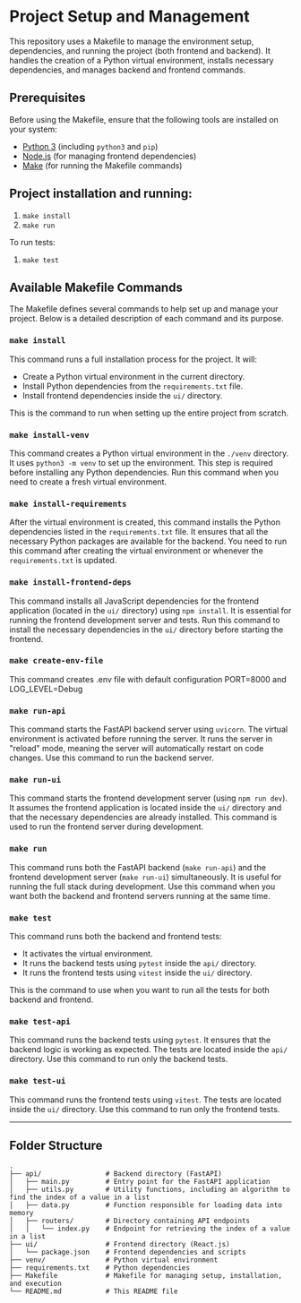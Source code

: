# Project Setup and Management

This repository uses a Makefile to manage the environment setup, dependencies, and running the project (both frontend and backend). It handles the creation of a Python virtual environment, installs necessary dependencies, and manages backend and frontend commands.

## Prerequisites

Before using the Makefile, ensure that the following tools are installed on your system:

- [Python 3](https://www.python.org/downloads/) (including `python3` and `pip`)
- [Node.js](https://nodejs.org/en/) (for managing frontend dependencies)
- [Make](https://www.gnu.org/software/make/) (for running the Makefile commands)

## Project installation and running:
1. `make install`
2. `make run`

To run tests:
1. `make test`

## Available Makefile Commands

The Makefile defines several commands to help set up and manage your project. Below is a detailed description of each command and its purpose.

### `make install`

This command runs a full installation process for the project. It will:
- Create a Python virtual environment in the current directory.
- Install Python dependencies from the `requirements.txt` file.
- Install frontend dependencies inside the `ui/` directory.

This is the command to run when setting up the entire project from scratch.

### `make install-venv`

This command creates a Python virtual environment in the `./venv` directory. It uses `python3 -m venv` to set up the environment. This step is required before installing any Python dependencies. Run this command when you need to create a fresh virtual environment.

### `make install-requirements`

After the virtual environment is created, this command installs the Python dependencies listed in the `requirements.txt` file. It ensures that all the necessary Python packages are available for the backend. You need to run this command after creating the virtual environment or whenever the `requirements.txt` is updated.

### `make install-frontend-deps`

This command installs all JavaScript dependencies for the frontend application (located in the `ui/` directory) using `npm install`. It is essential for running the frontend development server and tests. Run this command to install the necessary dependencies in the `ui/` directory before starting the frontend.

### `make create-env-file`
This command creates .env file with default configuration PORT=8000 and LOG_LEVEL=Debug

### `make run-api`

This command starts the FastAPI backend server using `uvicorn`. The virtual environment is activated before running the server. It runs the server in "reload" mode, meaning the server will automatically restart on code changes. Use this command to run the backend server.

### `make run-ui`

This command starts the frontend development server (using `npm run dev`). It assumes the frontend application is located inside the `ui/` directory and that the necessary dependencies are already installed. This command is used to run the frontend server during development.

### `make run`

This command runs both the FastAPI backend (`make run-api`) and the frontend development server (`make run-ui`) simultaneously. It is useful for running the full stack during development. Use this command when you want both the backend and frontend servers running at the same time.

### `make test`

This command runs both the backend and frontend tests:
- It activates the virtual environment.
- It runs the backend tests using `pytest` inside the `api/` directory.
- It runs the frontend tests using `vitest` inside the `ui/` directory.

This is the command to use when you want to run all the tests for both backend and frontend.

### `make test-api`

This command runs the backend tests using `pytest`. It ensures that the backend logic is working as expected. The tests are located inside the `api/` directory. Use this command to run only the backend tests.

### `make test-ui`

This command runs the frontend tests using `vitest`. The tests are located inside the `ui/` directory. Use this command to run only the frontend tests.

---

## Folder Structure

```plaintext
.
├── api/                # Backend directory (FastAPI)
│   ├── main.py         # Entry point for the FastAPI application
│   ├── utils.py        # Utility functions, including an algorithm to find the index of a value in a list
│   ├── data.py         # Function responsible for loading data into memory
│   ├── routers/        # Directory containing API endpoints
│   │   └── index.py    # Endpoint for retrieving the index of a value in a list
├── ui/                 # Frontend directory (React.js)
│   └── package.json    # Frontend dependencies and scripts
├── venv/               # Python virtual environment
├── requirements.txt    # Python dependencies
├── Makefile            # Makefile for managing setup, installation, and execution
└── README.md           # This README file
